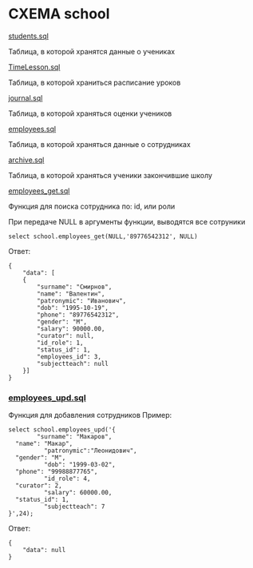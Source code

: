 # СХЕМА school

[students.sql](tables%2Fstudents.sql)

Таблица, в которой хранятся данные о учениках

[TimeLesson.sql](tables%2FTimeLesson.sql)

Таблица, в которой храниться расписание уроков 

[journal.sql](tables%2Fjournal.sql)

Таблица, в которой храняться оценки учеников 

[employees.sql](tables%2Femployees.sql)

Таблица, в которой храняться данные о сотрудниках

[archive.sql](tables%2Farchive.sql)

Таблица, в которой храняться ученики закончившие школу  


[employees_get.sql](functions%2Femployees_get.sql)

Функция для поиска сотрудника по: id,  или роли 

При передаче NULL в аргументы функции, выводятся все сотруники
````
select school.employees_get(NULL,'89776542312', NULL)
````
Ответ:
````
{
	"data": [
	{
	    "surname": "Смирнов",
	    "name": "Валентин",
	    "patronymic": "Иванович",
		"dob": "1995-10-19",
		"phone": "89776542312",
		"gender": "M",
		"salary": 90000.00,
		"curator": null,
		"id_role": 1,
		"status_id": 1,
		"employees_id": 3,
		"subjectteach": null
	}]
}
````

### [employees_upd.sql](functions%2Femployees_upd.sql)

Функция для добавления сотрудников
Пример:
````
select school.employees_upd('{
        "surname": "Макаров",
  "name": "Макар",
          "patronymic":"Леонидович",
  "gender": "M",
          "dob": "1999-03-02",
  "phone": "99988877765",
          "id_role": 4,
  "curator": 2,
          "salary": 60000.00,
  "status_id": 1,
          "subjectteach": 7
}',24);
````

Ответ:
````
{
	"data": null
}
````